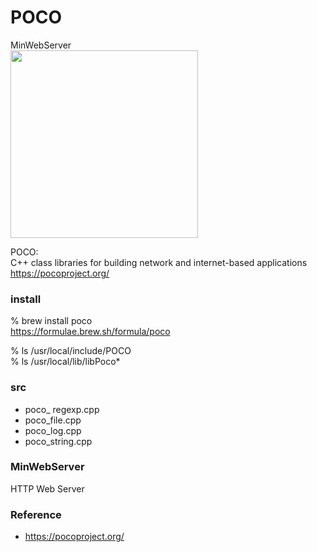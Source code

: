 POCO
===============

MinWebServer  <br/>
<image src="https://raw.githubusercontent.com/ohwada/MAC_cpp_Samples/master/POCO/MiniWebServer/screenshots/index.png" width="300" /> <br/>

POCO: <br/>
C++ class libraries for building network and internet-based applications <br/>
https://pocoproject.org/ <br/>


###  install 
% brew install poco <br/>
https://formulae.brew.sh/formula/poco <br/>

%  ls /usr/local/include/POCO <br/>
%  ls /usr/local/lib/libPoco* <br/>

### src
- poco_ regexp.cpp <br/>
- poco_file.cpp <br/>
- poco_log.cpp <br/>
- poco_string.cpp <br/>

### MinWebServer
HTTP Web Server  <br/>

### Reference <br/>
- https://pocoproject.org/

